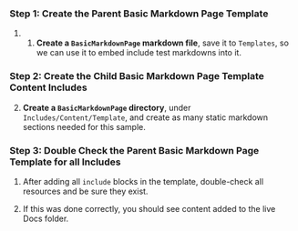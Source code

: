 ﻿
### Step 1: Create the Parent Basic Markdown Page Template

1. 1. **Create a `BasicMarkdownPage` markdown file**, save it to `Templates`, so we can use it to embed include test markdowns into it.

### Step 2: Create the Child Basic Markdown Page Template Content Includes

2. **Create a `BasicMarkdownPage` directory**, under `Includes/Content/Template`, and create as many static markdown sections needed for this sample.

### Step 3: Double Check the Parent Basic Markdown Page Template for all Includes

1. After adding all `include` blocks in the template, double-check all resources and be sure they exist. 
   
2. If this was done correctly, you should see content added to the live Docs folder.
